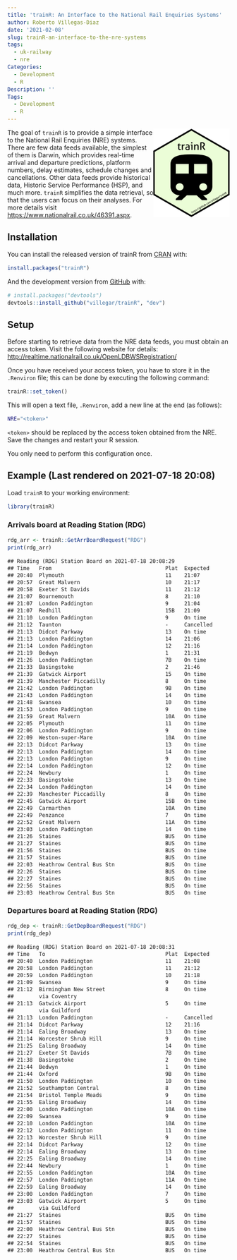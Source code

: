 ```yaml
---
title: 'trainR: An Interface to the National Rail Enquiries Systems'
author: Roberto Villegas-Diaz
date: '2021-02-08'
slug: trainR-an-interface-to-the-nre-systems
tags:
  - uk-railway
  - nre
Categories:
  - Development
  - R
Description: ''
Tags:
  - Development
  - R
---
```


<img src="https://raw.githubusercontent.com/villegar/trainR/main/inst/images/logo.png" alt="logo" align="right" height=200px/>

The goal of `trainR` is to provide a simple interface to the 
National Rail Enquiries (NRE) systems. There are few data feeds 
available, the simplest of them is Darwin, which provides real-time 
arrival and departure predictions, platform numbers, delay estimates, 
schedule changes and cancellations. Other data feeds provide historical 
data, Historic Service Performance (HSP), and much more. `trainR` 
simplifies the data retrieval, so that the users can focus on their 
analyses. For more details visit 
https://www.nationalrail.co.uk/46391.aspx.

## Installation

You can install the released version of trainR from [CRAN](https://CRAN.R-project.org) with:

``` r
install.packages("trainR")
```

And the development version from [GitHub](https://github.com/) with:

``` r
# install.packages("devtools")
devtools::install_github("villegar/trainR", "dev")
```

## Setup
Before starting to retrieve data from the NRE data feeds, you must obtain an access token. 
Visit the following website for details: http://realtime.nationalrail.co.uk/OpenLDBWSRegistration/

Once you have received your access token, you have to store it in the `.Renviron` file; this can be 
done by executing the following command:


```r
trainR::set_token()
```

This will open a text file, `.Renviron`, add a new line at the end (as follows):

```bash
NRE="<token>"
```

`<token>` should be replaced by the access token obtained from the NRE. Save the changes and restart 
your R session.

You only need to perform this configuration once.

## Example (Last rendered on 2021-07-18 20:08)

Load `trainR` to your working environment:

```r
library(trainR)
```

### Arrivals board at Reading Station (RDG)


```r
rdg_arr <- trainR::GetArrBoardRequest("RDG")
print(rdg_arr)
```

```
## Reading (RDG) Station Board on 2021-07-18 20:08:29
## Time   From                                    Plat  Expected
## 20:40  Plymouth                                11    21:07
## 20:57  Great Malvern                           10    21:17
## 20:58  Exeter St Davids                        11    21:12
## 21:07  Bournemouth                             8     21:10
## 21:07  London Paddington                       9     21:04
## 21:07  Redhill                                 15B   21:09
## 21:10  London Paddington                       9     On time
## 21:12  Taunton                                 -     Cancelled
## 21:13  Didcot Parkway                          13    On time
## 21:13  London Paddington                       14    21:06
## 21:14  London Paddington                       12    21:16
## 21:19  Bedwyn                                  1     21:31
## 21:26  London Paddington                       7B    On time
## 21:33  Basingstoke                             2     21:46
## 21:39  Gatwick Airport                         15    On time
## 21:39  Manchester Piccadilly                   8     On time
## 21:42  London Paddington                       9B    On time
## 21:43  London Paddington                       14    On time
## 21:48  Swansea                                 10    On time
## 21:53  London Paddington                       9     On time
## 21:59  Great Malvern                           10A   On time
## 22:05  Plymouth                                11    On time
## 22:06  London Paddington                       9     On time
## 22:09  Weston-super-Mare                       10A   On time
## 22:13  Didcot Parkway                          13    On time
## 22:13  London Paddington                       14    On time
## 22:13  London Paddington                       9     On time
## 22:14  London Paddington                       12    On time
## 22:24  Newbury                                 1     On time
## 22:33  Basingstoke                             13    On time
## 22:34  London Paddington                       14    On time
## 22:39  Manchester Piccadilly                   8     On time
## 22:45  Gatwick Airport                         15B   On time
## 22:49  Carmarthen                              10A   On time
## 22:49  Penzance                                7     On time
## 22:52  Great Malvern                           11A   On time
## 23:03  London Paddington                       14    On time
## 21:26  Staines                                 BUS   On time
## 21:27  Staines                                 BUS   On time
## 21:56  Staines                                 BUS   On time
## 21:57  Staines                                 BUS   On time
## 22:03  Heathrow Central Bus Stn                BUS   On time
## 22:26  Staines                                 BUS   On time
## 22:27  Staines                                 BUS   On time
## 22:56  Staines                                 BUS   On time
## 23:03  Heathrow Central Bus Stn                BUS   On time
```

### Departures board at Reading Station (RDG)


```r
rdg_dep <- trainR::GetDepBoardRequest("RDG")
print(rdg_dep)
```

```
## Reading (RDG) Station Board on 2021-07-18 20:08:31
## Time   To                                      Plat  Expected
## 20:40  London Paddington                       11    21:08
## 20:58  London Paddington                       11    21:12
## 20:59  London Paddington                       10    21:18
## 21:09  Swansea                                 9     On time
## 21:12  Birmingham New Street                   8     On time
##        via Coventry                            
## 21:13  Gatwick Airport                         5     On time
##        via Guildford                           
## 21:13  London Paddington                       -     Cancelled
## 21:14  Didcot Parkway                          12    21:16
## 21:14  Ealing Broadway                         13    On time
## 21:14  Worcester Shrub Hill                    9     On time
## 21:25  Ealing Broadway                         14    On time
## 21:27  Exeter St Davids                        7B    On time
## 21:38  Basingstoke                             2     On time
## 21:44  Bedwyn                                  1     On time
## 21:44  Oxford                                  9B    On time
## 21:50  London Paddington                       10    On time
## 21:52  Southampton Central                     8     On time
## 21:54  Bristol Temple Meads                    9     On time
## 21:55  Ealing Broadway                         14    On time
## 22:00  London Paddington                       10A   On time
## 22:09  Swansea                                 9     On time
## 22:10  London Paddington                       10A   On time
## 22:12  London Paddington                       11    On time
## 22:13  Worcester Shrub Hill                    9     On time
## 22:14  Didcot Parkway                          12    On time
## 22:14  Ealing Broadway                         13    On time
## 22:25  Ealing Broadway                         14    On time
## 22:44  Newbury                                 1     On time
## 22:55  London Paddington                       10A   On time
## 22:57  London Paddington                       11A   On time
## 22:59  Ealing Broadway                         14    On time
## 23:00  London Paddington                       7     On time
## 23:03  Gatwick Airport                         5     On time
##        via Guildford                           
## 21:27  Staines                                 BUS   On time
## 21:57  Staines                                 BUS   On time
## 22:00  Heathrow Central Bus Stn                BUS   On time
## 22:27  Staines                                 BUS   On time
## 22:54  Staines                                 BUS   On time
## 23:00  Heathrow Central Bus Stn                BUS   On time
```
